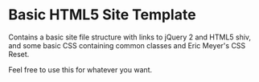 Basic HTML5 Site Template
===========================

Contains a basic site file structure with links to jQuery 2 and HTML5 shiv, and some basic CSS containing common classes and Eric Meyer's CSS Reset.

Feel free to use this for whatever you want.